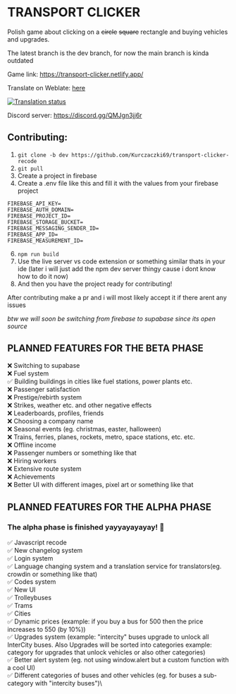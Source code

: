 # TRANSPORT CLICKER

Polish game about clicking on a ~~circle~~ ~~square~~ rectangle and buying vehicles and upgrades.

The latest branch is the dev branch, for now the main branch is kinda outdated

Game link: https://transport-clicker.netlify.app/

Translate on Weblate: [here](https://hosted.weblate.org/projects/transport-clicker/)

[![Translation status](https://hosted.weblate.org/widget/transport-clicker/287x66-black.png)](https://hosted.weblate.org/engage/transport-clicker/)

Discord server: https://discord.gg/QMJgn3jj6r

## Contributing: 
1. `git clone -b dev https://github.com/Kurczaczki69/transport-clicker-recode`
2. `git pull`
4. Create a project in firebase
5. Create a .env file like this and fill it with the values from your firebase project
```
FIREBASE_API_KEY=
FIREBASE_AUTH_DOMAIN=
FIREBASE_PROJECT_ID=
FIREBASE_STORAGE_BUCKET=
FIREBASE_MESSAGING_SENDER_ID=
FIREBASE_APP_ID=
FIREBASE_MEASUREMENT_ID=
```
6. `npm run build`
6. Use the live server vs code extension or something similar thats in your ide (later i will just add the npm dev server thingy cause i dont know how to do it now)
7. And then you have the project ready for contributing!

After contributing make a pr and i will most likely accept it if there arent any issues

_btw we will soon be switching from firebase to supabase since its open source_

## PLANNED FEATURES FOR THE BETA PHASE

❌ Switching to supabase\
❌ Fuel system\
✅ Building buildings in cities like fuel stations, power plants etc.\
❌ Passenger satisfaction\
❌ Prestige/rebirth system\
❌ Strikes, weather etc. and other negative effects\
❌ Leaderboards, profiles, friends\
❌ Choosing a company name\
❌ Seasonal events (eg. christmas, easter, halloween)\
❌ Trains, ferries, planes, rockets, metro, space stations, etc. etc.\
❌ Offline income\
❌ Passenger numbers or something like that\
❌ Hiring workers\
❌ Extensive route system\
❌ Achievements\
❌ Better UI with different images, pixel art or something like that 

## PLANNED FEATURES FOR THE ALPHA PHASE
### The alpha phase is finished yayyayayayay! 🎉

✅ Javascript recode\
✅ New changelog system\
✅ Login system\
✅ Language changing system and a translation service for translators(eg. crowdin or something like that)\
✅ Codes system\
✅ New UI\
✅ Trolleybuses\
✅ Trams\
✅ Cities\
✅ Dynamic prices (example: if you buy a bus for 500 then the price increases to 550 (by 10%))\
✅ Upgrades system (example: "intercity" buses upgrade to unlock all InterCity buses. Also Upgrades will be sorted into categories example: category for upgrades that unlock vehicles or also other categories)\
✅ Better alert system (eg. not using window.alert but a custom function with a cool UI)\
✅ Different categories of buses and other vehicles (eg. for buses a sub-category with "intercity buses")\
